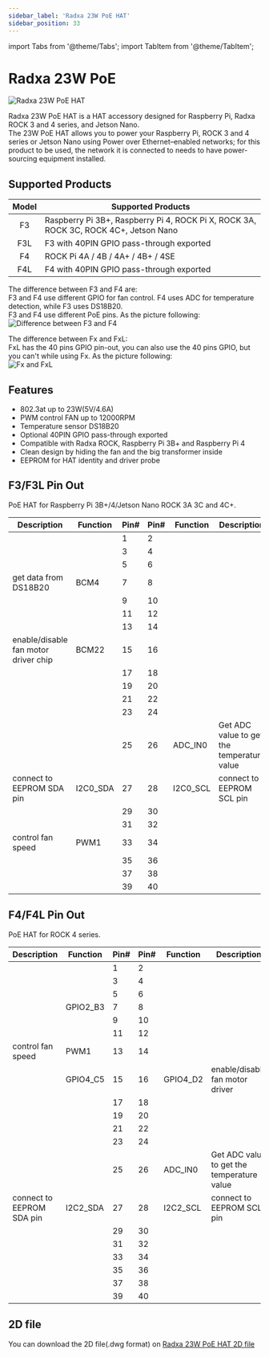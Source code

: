 ```yaml
---
sidebar_label: 'Radxa 23W PoE HAT'
sidebar_position: 33
---
```


import Tabs from '@theme/Tabs';
import TabItem from '@theme/TabItem';

# Radxa 23W PoE

![Radxa 23W PoE HAT](/img/accessories/poe-hat/23w-poe.webp)

Radxa 23W PoE HAT is a HAT accessory designed for Raspberry Pi, Radxa ROCK 3 and 4 series, and Jetson Nano.  
The 23W PoE HAT allows you to power your Raspberry Pi, ROCK 3 and 4 series or Jetson Nano using Power over Ethernet–enabled networks; 
for this product to be used, the network it is connected to needs to have power-sourcing equipment installed.

<Tabs>
<TabItem value="specs" label="Hardware Introduction">

## Supported Products

|Model|Supported Products|
|:-:|-|
|F3|Raspberry Pi 3B+, Raspberry Pi 4, ROCK Pi X, ROCK 3A, ROCK 3C, ROCK 4C+, Jetson Nano|
|F3L|F3 with 40PIN GPIO pass-through exported|
|F4|ROCK Pi 4A / 4B / 4A+ / 4B+ / 4SE|
|F4L|F4 with 40PIN GPIO pass-through exported|

The difference between F3 and F4 are:  
F3 and F4 use different GPIO for fan control. F4 uses ADC for temperature detection, while F3 uses DS18B20.  
F3 and F4 use different PoE pins. As the picture following:  
![Difference between F3 and F4](/img/accessories/poe-hat/23w-poe-f3f4.webp)

The difference between Fx and FxL:  
FxL has the 40 pins GPIO pin-out, you can also use the 40 pins GPIO, but you can't while using Fx. As the picture following:  
![Fx and FxL](/img/accessories/poe-hat/23w-poe-l.webp)

## Features

- 802.3at up to 23W(5V/4.6A)
- PWM control FAN up to 12000RPM
- Temperature sensor DS18B20
- Optional 40PIN GPIO pass-through exported
- Compatible with Radxa ROCK, Raspberry Pi 3B+ and Raspberry Pi 4
- Clean design by hiding the fan and the big transformer inside
- EEPROM for HAT identity and driver probe

</TabItem>
<TabItem value="hardware" label="Hareware Information">

## F3/F3L Pin Out

PoE HAT for Raspberry Pi 3B+/4/Jetson Nano ROCK 3A 3C and 4C+.

<div className='gpio_style'>

|Description|Function|Pin#|Pin#|Function|Description|
|-|-|-|-|-|-|
|||1 |2 |||
|||3 |4 |||
|||5 |6 |||
|get data from DS18B20|BCM4|7 |8 |||
|||9 |10|||
|||11|12|||
|||13|14|||
|enable/disable fan motor driver chip|BCM22|15|16|||
|||17|18|||
|||19|20|||
|||21|22|||
|||23|24|||
|||25|26|ADC_IN0|Get ADC value to get the temperature value|
|connect to EEPROM SDA pin|I2C0_SDA|27|28|I2C0_SCL|connect to EEPROM SCL pin|
|||29|30|||
|||31|32|||
|control fan speed|PWM1|33|34|||
|||35|36|||
|||37|38|||
|||39|40|||

</div>

## F4/F4L Pin Out

PoE HAT for ROCK 4 series.

<div className='gpio_style'>

|Description|Function|Pin#|Pin#|Function|Description|
|-|-|-|-|-|-|
|||1 |2 |||
|||3 |4 |||
|||5 |6 |||
||GPIO2_B3|7 |8 |||
|||9 |10|||
|||11|12|||
|control fan speed|PWM1|13|14|||
||GPIO4_C5|15|16|GPIO4_D2|enable/disable fan motor driver|
|||17|18|||
|||19|20|||
|||21|22|||
|||23|24|||
|||25|26|ADC_IN0|Get ADC value to get the temperature value|
|connect to EEPROM SDA pin|I2C2_SDA|27|28|I2C2_SCL|connect to EEPROM SCL pin|
|||29|30|||
|||31|32|||
|||33|34|||
|||35|36|||
|||37|38|||
|||39|40|||

</div>

## 2D file

You can download the 2D file(.dwg format) on [Radxa 23W PoE HAT 2D file](https://dl.radxa.com/accessories/poe-hat/rockpi_poe_hat_V1.2_20190521.dwg)

</TabItem>
</Tabs>

